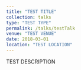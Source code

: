 ```yaml
---
title: "TEST TITLE"
collection: talks
type: "TEST TYPE"
permalink: /talks/testTalk
venue: "TEST VENUE"
date: 2018-03-01
location: "TEST LOCATION"
---
```


TEST DESCRIPTION
